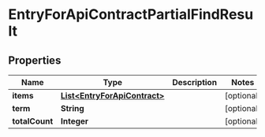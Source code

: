 

# EntryForApiContractPartialFindResult

## Properties

Name | Type | Description | Notes
------------ | ------------- | ------------- | -------------
**items** | [**List&lt;EntryForApiContract&gt;**](EntryForApiContract.md) |  |  [optional]
**term** | **String** |  |  [optional]
**totalCount** | **Integer** |  |  [optional]



